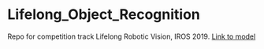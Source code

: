# Lifelong_Object_Recognition
Repo for competition track Lifelong Robotic Vision, IROS 2019.
[Link to model](https://drive.google.com/open?id=14qocNtQcRAR0ayfOLp6qM3L8mXl9a1Gc)
